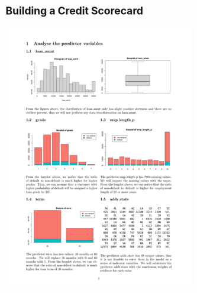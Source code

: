 # Building a Credit Scorecard
![](https://github.com/txx4986/Credit-Scorecard/blob/main/Report/Report%201.png)

